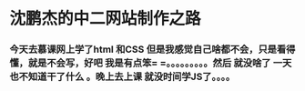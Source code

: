 # 沈鹏杰的中二网站制作之路 #
### 今天去慕课网上学了html 和CSS 但是我感觉自己啥都不会，只是看得懂，就是不会写，好吧 我是有点笨= =。。。。。。。。。然后  就没啥了 一天也不知道干了什么  。晚上去上课  就没时间学JS了。。。。